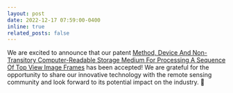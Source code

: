 ```yaml
---
layout: post
date: 2022-12-17 07:59:00-0400
inline: true
related_posts: false
---
```


We are excited to announce that our patent <a href="https://www.freepatentsonline.com/y2022/0405945.html">Method, Device And Non-Transitory Computer-Readable Storage Medium For Processing A Sequence Of Top View Image Frames</a> has been accepted! We are grateful for the opportunity to share our innovative technology with the remote sensing community and look forward to its potential impact on the industry. :rocket:
